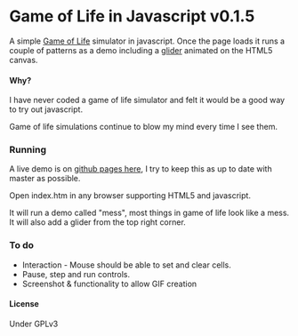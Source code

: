 # Game of Life in Javascript v0.1.5

A simple [Game of Life](https://en.wikipedia.org/wiki/Conway's_Game_of_Life) simulator in javascript. Once the page loads it runs a couple of patterns as a demo including a [glider](https://en.wikipedia.org/wiki/Glider_%28Conway's_Life%29) animated on the HTML5 canvas.

#### Why?

I have never coded a game of life simulator and felt it would be a good way to try out javascript.

Game of life simulations continue to blow my mind every time I see them.

### Running

A live demo is on [github pages here](https://wolfmankurd.github.io/gameoflife.js/), I try to keep this as up to date with master as possible.

Open index.htm in any browser supporting HTML5 and javascript.

It will run a demo called "mess", most things in game of life look like a mess.
It will also add a glider from the top right corner.

### To do

* Interaction - Mouse should be able to set and clear cells.
* Pause, step and run controls.
* Screenshot & functionality to allow GIF creation 

#### License

Under GPLv3

